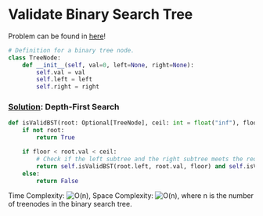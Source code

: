 # Validate Binary Search Tree

Problem can be found in [here](https://leetcode.com/problems/validate-binary-search-tree)!

```python
# Definition for a binary tree node.
class TreeNode:
    def __init__(self, val=0, left=None, right=None):
        self.val = val
        self.left = left
        self.right = right
```

### [Solution](/Binary%20Search%20Tree/98-ValidateBinarySearchTree/solution.py): Depth-First Search

```python
def isValidBST(root: Optional[TreeNode], ceil: int = float("inf"), floor: int = float("-inf")) -> bool:
    if not root:
        return True

    if floor < root.val < ceil:
        # Check if the left subtree and the right subtree meets the requirements of the BST
        return self.isValidBST(root.left, root.val, floor) and self.isValidBST(root.right, ceil, root.val)
    else:
        return False
```

Time Complexity: ![O(n)](<https://latex.codecogs.com/svg.image?\inline&space;O(n)>), Space Complexity: ![O(n)](<https://latex.codecogs.com/svg.image?\inline&space;O(n)>), where n is the number of treenodes in the binary search tree.
